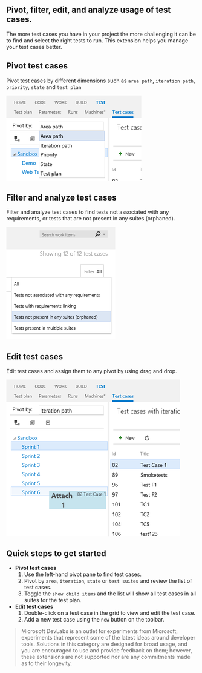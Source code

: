 ## Pivot, filter, edit, and analyze usage of test cases. ##

The more test cases you have in your project the more challenging it can be to find and select the right tests to run. This extension helps you manage your test cases better.

## Pivot test cases ##
Pivot test cases by different dimensions such as `area path`, `iteration path`, `priority`, `state` and `test plan`

![Pivot](img/image1.png)

## Filter and analyze test cases ##
Filter and analyze test cases to find tests not associated with any requirements, or tests that are not present in any suites (orphaned).

![Analyze](img/image2.png)

## Edit test cases ##
Edit test cases and assign them to any pivot by using drag and drop.

![Edit](img/image3.png)

## Quick steps to get started ##
 
* **Pivot test cases**
	1. Use the left-hand pivot pane to find test cases.
	1. Pivot by `area`, `iteration`, `state` or `test suites` and review the list of test cases.
	2. Toggle the `show child items` and the list will show all test cases in all suites for the test plan.
* **Edit test cases**
	1. Double-click on a test case in the grid to view and edit the test case.
	1. Add a new test case using the `new` button on the toolbar.

> Microsoft DevLabs is an outlet for experiments from Microsoft, experiments that represent some of the latest ideas around developer tools. Solutions in this category are designed for broad usage, and you are encouraged to use and provide feedback on them; however, these extensions are not supported nor are any commitments made as to their longevity.
